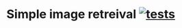 # Simple image retreival [![tests](https://github.com/kqf/simple-image-retrieval/actions/workflows/ci.yml/badge.svg)](https://github.com/kqf/simple-image-retrieval/actions/workflows/ci.yml)
